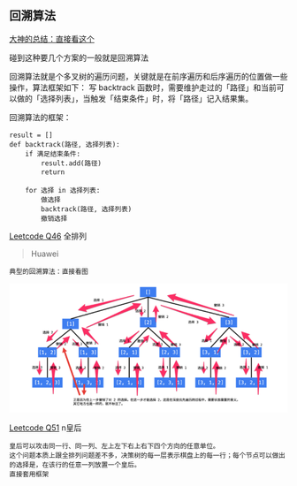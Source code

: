 ## 回溯算法
[大神的总结：直接看这个](https://labuladong.gitbook.io/algo/di-ling-zhang-bi-du-xi-lie/hui-su-suan-fa-xiang-jie-xiu-ding-ban)

碰到这种要几个方案的一般就是回溯算法

回溯算法就是个多叉树的遍历问题，关键就是在前序遍历和后序遍历的位置做一些操作，算法框架如下：
写 backtrack 函数时，需要维护走过的「路径」和当前可以做的「选择列表」，当触发「结束条件」时，将「路径」记入结果集。

回溯算法的框架：
```
result = []
def backtrack(路径, 选择列表):
    if 满足结束条件:
        result.add(路径)
        return
    
    for 选择 in 选择列表:
        做选择
        backtrack(路径, 选择列表)
        撤销选择
```
[Leetcode Q46](java_src/46.全排列.java) 全排列
> Huawei
```
典型的回溯算法：直接看图
```
![](pic/q46.png)

[Leetcode Q51](java_src/51.n皇后.java) n皇后
```
皇后可以攻击同一行、同一列、左上左下右上右下四个方向的任意单位。
这个问题本质上跟全排列问题差不多，决策树的每一层表示棋盘上的每一行；每个节点可以做出的选择是，在该行的任意一列放置一个皇后。
直接套用框架
```